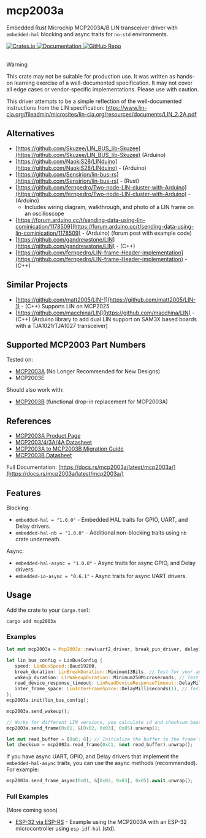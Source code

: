 # mcp2003a

Embedded Rust Microchip MCP2003A/B LIN transceiver driver with `embedded-hal` blocking and async traits for `no-std` environments.

<a href="https://crates.io/crates/mcp2003a">
    <img src="https://img.shields.io/crates/v/mcp2003a.svg" alt="Crates.io">
</a>
<a href="https://docs.rs/mcp2003a">
    <img src="https://docs.rs/mcp2003a/badge.svg" alt="Documentation">
</a>
<a href="https://github.com/zpg6/mcp2003a">
    <img src="https://img.shields.io/badge/github-zpg6/mcp2003a-black" alt="GitHub Repo">
</a>
<br><br>

> [!WARNING]
> This crate may not be suitable for production use. It was written as hands-on learning exercise of a well-documented specification.
> It may not cover all edge cases or vendor-specific implementations. Please use with caution.

This driver attempts to be a simple reflection of the well-documented instructions from the LIN specification:
https://www.lin-cia.org/fileadmin/microsites/lin-cia.org/resources/documents/LIN_2.2A.pdf

## Alternatives

- [https://github.com/Skuzee/LIN_BUS_lib-Skuzee](https://github.com/Skuzee/LIN_BUS_lib-Skuzee) (Arduino)
- [https://github.com/NaokiS28/LINduino](https://github.com/NaokiS28/LINduino) - (Arduino)
- [https://github.com/Sensirion/lin-bus-rs](https://github.com/Sensirion/lin-bus-rs) - (Rust)
- [https://github.com/fernpedro/Two-node-LIN-cluster-with-Arduino](https://github.com/fernpedro/Two-node-LIN-cluster-with-Arduino) - (Arduino)
  - Includes wiring diagram, walkthrough, and photo of a LIN frame on an oscilloscope
- [https://forum.arduino.cc/t/sending-data-using-lin-cominication/1178509](https://forum.arduino.cc/t/sending-data-using-lin-cominication/1178509) - (Arduino) (forum post with example code)
- [https://github.com/gandrewstone/LIN](https://github.com/gandrewstone/LIN) - (C++)
- [https://github.com/fernpedro/LIN-frame-Header-implementation](https://github.com/fernpedro/LIN-frame-Header-implementation) - (C++)

## Similar Projects

- [https://github.com/matt2005/LIN-1](https://github.com/matt2005/LIN-1) - (C++) Supports LIN on MCP2025
- [https://github.com/macchina/LIN](https://github.com/macchina/LIN) - (C++) (Arduino library to add dual LIN support on SAM3X based boards with a TJA1021/TJA1027 transceiver)

## Supported MCP2003 Part Numbers

Tested on:

- [MCP2003A](https://www.microchip.com/wwwproducts/en/MCP2003A) (No Longer Recommended for New Designs)
- MCP2003E

Should also work with:

- [MCP2003B](https://www.microchip.com/en-us/product/MCP2003B) (functional drop-in replacement for MCP2003A)

## References

- [MCP2003A Product Page](https://www.microchip.com/wwwproducts/en/MCP2003A)
- [MCP2003/4/3A/4A Datasheet](https://ww1.microchip.com/downloads/aemDocuments/documents/OTH/ProductDocuments/DataSheets/20002230G.pdf)
- [MCP2003A to MCP2003B Migration Guide](https://ww1.microchip.com/downloads/en/DeviceDoc/90003150A.pdf)
- [MCP2003B Datasheet](https://ww1.microchip.com/downloads/en/DeviceDoc/2000546C3.pdf)

Full Documentation: [https://docs.rs/mcp2003a/latest/mcp2003a/](https://docs.rs/mcp2003a/latest/mcp2003a/)

## Features

Blocking:

- `embedded-hal = "1.0.0"` - Embedded HAL traits for GPIO, UART, and Delay drivers.
- `embedded-hal-nb = "1.0.0"` - Additional non-blocking traits using `nb` crate underneath.

Async:

- `embedded-hal-async = "1.0.0"` - Async traits for async GPIO, and Delay drivers.
- `embedded-io-async = "0.6.1"` - Async traits for async UART drivers.

## Usage

Add the crate to your `Cargo.toml`:

```
cargo add mcp2003a
```

### Examples

```rust
let mut mcp2003a = Mcp2003a::new(uart2_driver, break_pin_driver, delay);

let lin_bus_config = LinBusConfig {
   speed: LinBusSpeed::Baud19200,
   break_duration: LinBreakDuration::Minimum13Bits, // Test for your application
   wakeup_duration: LinWakeupDuration::Minimum250Microseconds, // Test for your application
   read_device_response_timeout: LinReadDeviceResponseTimeout::DelayMilliseconds(15), // Test for your application
   inter_frame_space: LinInterFrameSpace::DelayMilliseconds(1), // Test for your application
};
mcp2003a.init(lin_bus_config);

mcp2003a.send_wakeup();

// Works for different LIN versions, you calculate id and checksum based on your application
mcp2003a.send_frame(0x01, &[0x02, 0x03], 0x05).unwrap();

let mut read_buffer = [0u8; 8]; // Initialize the buffer to the frame's known size
let checksum = mcp2003a.read_frame(0xC1, &mut read_buffer).unwrap();
```

If you have async UART, GPIO, and Delay drivers that implement the `embedded-hal-async` traits, you can use the async methods (recommended). For example:

```rust
mcp2003a.send_frame_async(0x01, &[0x02, 0x03], 0x05).await.unwrap();
```

### Full Examples

(More coming soon)

- [ESP-32 via ESP-RS](https://github.com/zpg6/mcp2003a/tree/main/examples/mcp2003a-esp-rs) - Example using the MCP2003A with an ESP-32 microcontroller using `esp-idf-hal` (std).
